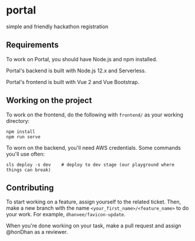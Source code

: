 # portal
simple and friendly hackathon registration

## Requirements

To work on Portal, you should have Node.js and npm installed.

Portal's backend is built with Node.js 12.x and Serverless.

Portal's frontend is built with Vue 2 and Vue Bootstrap.

## Working on the project

To work on the frontend, do the following with `frontend/` as your working directory:
```console
npm install
npm run serve
```

To worn on the backend, you'll need AWS credentials. Some commands you'll use often:
```console
sls deploy -s dev    # deploy to dev stage (our playground where things can break)
```

## Contributing

To start working on a feature, assign yourself to the related ticket.
Then, make a new branch with the name `<your_first_name>/<feature_name>` to do your work. For example, `dhanvee/favicon-update`.

When you're done working on your task, make a pull request and assign @honDhan as a reviewer.
